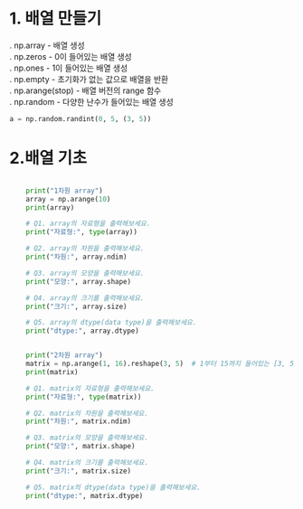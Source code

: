 # 1. 배열 만들기

. np.array - 배열 생성  
. np.zeros - 0이 들어있는 배열 생성  
. np.ones - 1이 들어있는 배열 생성  
. np.empty - 초기화가 없는 값으로 배열을 반환  
. np.arange(stop) - 배열 버전의 range 함수  
. np.random - 다양한 난수가 들어있는 배열 생성  
```python
a = np.random.randint(0, 5, (3, 5))
```

# 2.배열 기초
```python

    print("1차원 array")
    array = np.arange(10)
    print(array)

    # Q1. array의 자료형을 출력해보세요.
    print("자료형:", type(array))

    # Q2. array의 차원을 출력해보세요.
    print("차원:", array.ndim)

    # Q3. array의 모양을 출력해보세요.
    print("모양:", array.shape)

    # Q4. array의 크기를 출력해보세요.
    print("크기:", array.size)

    # Q5. array의 dtype(data type)을 출력해보세요.
    print("dtype:", array.dtype)


    print("2차원 array")
    matrix = np.arange(1, 16).reshape(3, 5)  # 1부터 15까지 들어있는 [3, 5]짜리 배열을 만듭니다.
    print(matrix)

    # Q1. matrix의 자료형을 출력해보세요.
    print("자료형:", type(matrix))

    # Q2. matrix의 차원을 출력해보세요.
    print("차원:", matrix.ndim)

    # Q3. matrix의 모양을 출력해보세요.
    print("모양:", matrix.shape)

    # Q4. matrix의 크기를 출력해보세요.
    print("크기:", matrix.size)

    # Q5. matrix의 dtype(data type)을 출력해보세요.
    print("dtype:", matrix.dtype)
```
